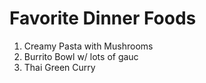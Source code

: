 Favorite Dinner Foods
=====================

1. Creamy Pasta with Mushrooms
2. Burrito Bowl w/ lots of gauc
3. Thai Green Curry
